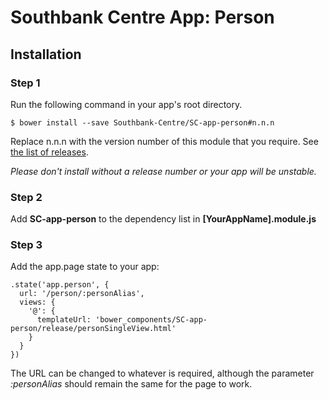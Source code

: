 # Southbank Centre App: Person

## Installation

### Step 1
Run the following command in your app's root directory.

    $ bower install --save Southbank-Centre/SC-app-person#n.n.n

Replace n.n.n with the version number of this module that you require. See [the list of releases](https://github.com/Southbank-Centre/SC-app-person/releases).

*Please don't install without a release number or your app will be unstable.*

### Step 2

Add **SC-app-person** to the dependency list in **[YourAppName].module.js**

### Step 3
Add the app.page state to your app:

    .state('app.person', {
      url: '/person/:personAlias',
      views: {
        '@': {
          templateUrl: 'bower_components/SC-app-person/release/personSingleView.html'
        }
      }
    })

The URL can be changed to whatever is required, although the parameter *:personAlias* should remain the same for the page to work.